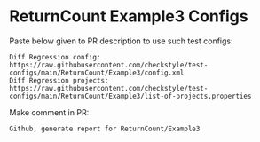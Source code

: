 # ReturnCount Example3 Configs
Paste below given to PR description to use such test configs:
```
Diff Regression config: https://raw.githubusercontent.com/checkstyle/test-configs/main/ReturnCount/Example3/config.xml
Diff Regression projects: https://raw.githubusercontent.com/checkstyle/test-configs/main/ReturnCount/Example3/list-of-projects.properties
```
Make comment in PR:
```
Github, generate report for ReturnCount/Example3
```
